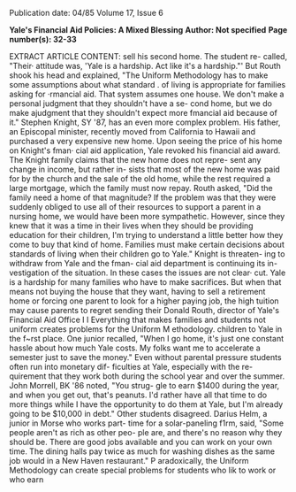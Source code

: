 Publication date: 04/85
Volume 17, Issue 6

**Yale's Financial Aid Policies: A Mixed Blessing**
**Author: Not specified**
**Page number(s): 32-33**

EXTRACT ARTICLE CONTENT:
sell his second home. The student re-
called, "Their· attitude was, 'Yale is a 
hardship. Act like it's a hardship."' But 
Routh shook his head and explained, 
"The Uniform Methodology has to make 
some assumptions about what standard 
. of living is appropriate for families asking 
for ·rmancial aid. That system assumes 
one house. We don't make a personal 
judgment that they shouldn't have a se-
cond home, but we do make ajudgment 
that they shouldn't expect more fmancial 
aid because of it." 
Stephen Knight, SY '87, has an even 
more complex problem. His father, an 
Episcopal minister, recently moved from 
California to Hawaii and purchased a 
very expensive new home. Upon seeing 
the price of his home on Knight's fman· 
cial aid application, Yale revoked his 
financial aid award. The Knight family 
claims that the new home does not repre-
sent any change in income, but rather in-
sists that most of the new home was paid 
for by the church and the sale of the old 
home, while the rest required a large 
mortgage, which the family must now 
repay. Routh asked, "Did the family 
need a home of that magnitude? If the 
problem was that they were suddenly 
obliged to use all of their resources to 
support a parent in a nursing home, we 
would have been more sympathetic. 
However, since they knew that it was a 
time in their lives when they should be 
providing education for their children, 
I'm trying to understand a little better 
how they come to buy that kind of home. 
Families must make certain decisions 
about standards of living when their 
children go to Yale." Knight is threaten-
ing to withdraw from Yale and the fman-
cial aid department is continuing its in-
vestigation of the situation. 
In these cases the issues are not clear· 
cut. Yale is a hardship for many families 
who have to make sacrifices. But when 
that means not buying the house that 
they want, having to sell a retirement 
home or forcing one parent to look for a 
higher paying job, the high tuition may 
cause parents to regret sending their 
Donald Routh, director of Yale's 
Financial Aid Office 
I I 
Everything that 
makes families and 
students not uniform 
creates problems for 
the Uniform 
M ethodology. 
children to Yale in the f~rst place. One 
junior recalled, "When I go home, it's just 
one constant hassle about how much Yale 
costs. My folks want me to accelerate a 
semester just to save the money." 
Even without parental pressure 
students often run into monetary dif-
ficulties at Yale, especially with the re-
quirement that they work both during 
the school year and over the summer. 
John Morrell, BK '86 noted, "You strug-
gle to earn $1400 during the year, and 
when you get out, that's peanuts. I'd 
rather have all that time to do more 
things while I have the opportunity to do 
them at Yale, but I'm already going to be 
$10,000 in debt." 
Other students disagreed. 
Darius 
Helm, a junior in Morse who works part-
time for a solar-paneling f1rm, said, 
"Some people aren't as rich as other peo-
ple are, and there's no reason why they 
should be. There are good jobs available 
and you can work on your own time. The 
dining halls pay twice as much for 
washing dishes as the same job would in a 
New Haven restaurant." 
P aradoxically, 
the 
Uniform 
Methodology can create special problems 
for students who lik to work or who earn